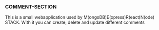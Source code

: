### COMMENT-SECTION

This is a small webapplication used by M(ongoDB)E(xpress)R(eact)N(ode) STACK. With it you can create, delete and update different comments 
